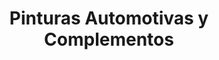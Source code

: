 ---
title: "Pinturas Automotivas y Complementos"
url: /ciudad-del-este/pinturas-automotivas-y-complementos/
shop: Allgemein
---